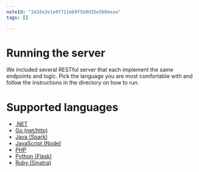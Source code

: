 ```yaml
---
noteId: "143da3e1e0f711eb9f5b8d35e560eeaa"
tags: []

---
```


# Running the server

We included several RESTful server that each implement the same endpoints and
logic. Pick the language you are most comfortable with and follow the
instructions in the directory on how to run.

# Supported languages

* [.NET](dotnet/README.md)
* [Go (net/http)](go/README.md)
* [Java (Spark)](java/README.md)
* [JavaScript (Node)](node/README.md)
* [PHP](php/README.md)
* [Python (Flask)](python/README.md)
* [Ruby (Sinatra)](ruby/README.md)
